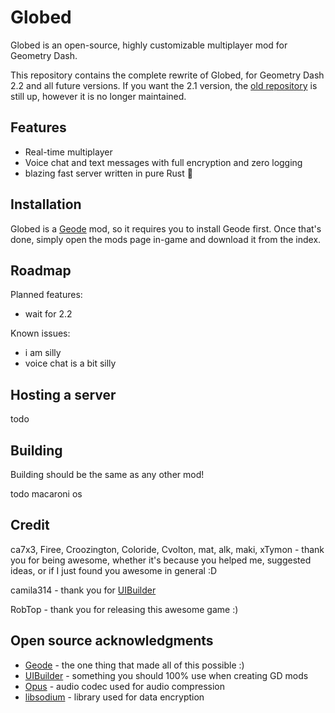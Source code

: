 # Globed

Globed is an open-source, highly customizable multiplayer mod for Geometry Dash.

This repository contains the complete rewrite of Globed, for Geometry Dash 2.2 and all future versions. If you want the 2.1 version, the [old repository](https://github.com/dankmeme01/globed) is still up, however it is no longer maintained.

## Features

* Real-time multiplayer
* Voice chat and text messages with full encryption and zero logging
* blazing fast server written in pure Rust 🚀

## Installation

Globed is a [Geode](https://github.com/geode-sdk/geode) mod, so it requires you to install Geode first. Once that's done, simply open the mods page in-game and download it from the index.

## Roadmap

Planned features:

* wait for 2.2

Known issues:

* i am silly
* voice chat is a bit silly

## Hosting a server

todo

## Building

Building should be the same as any other mod!

todo macaroni os

## Credit

ca7x3, Firee, Croozington, Coloride, Cvolton, mat, alk, maki, xTymon - thank you for being awesome, whether it's because you helped me, suggested ideas, or if I just found you awesome in general :D

camila314 - thank you for [UIBuilder](https://github.com/camila314/uibuilder)

RobTop - thank you for releasing this awesome game :)

## Open source acknowledgments

* [Geode](https://github.com/geode-sdk/geode) - the one thing that made all of this possible :)
* [UIBuilder](https://github.com/camila314/uibuilder) - something you should 100% use when creating GD mods
* [Opus](https://github.com/xiph/opus) - audio codec used for audio compression
* [libsodium](https://github.com/jedisct1/libsodium) - library used for data encryption